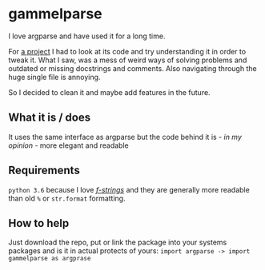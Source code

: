 # gammelparse

I love argparse and have used it for a long time.

For [a project](https://github.com/CrsiX/MateBot) I had to look at its code and try understanding it in order to tweak it.
What I saw, was a mess of weird ways of solving problems and outdated or missing docstrings and comments.
Also navigating through the huge single file is annoying.

So I decided to clean it and maybe add features in the future.

## What it is / does

It uses the same interface as argparse but the code behind it is _- in my opinion -_ more elegant and readable

## Requirements

`python 3.6` because I love [_f-strings_](https://docs.python.org/3/whatsnew/3.6.html#whatsnew36-pep498) and they are generally more readable than old `%` or `str.format`
formatting.

## How to help

Just download the repo, put or link the package into your systems packages and is it in actual protects of yours:
`import argparse -> import gammelparse as argprase`
